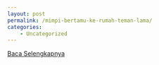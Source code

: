 ```yaml
---
layout: post
permalink: /mimpi-bertamu-ke-rumah-teman-lama/
categories:
    - Uncategorized
---
```


[Baca Selengkapnya](/04)